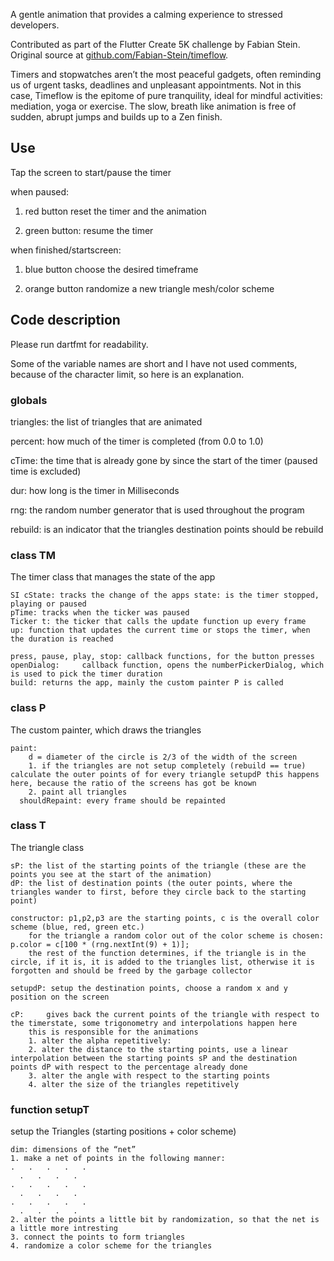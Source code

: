 A gentle animation that provides a calming experience to stressed developers.

Contributed as part of the Flutter Create 5K challenge by Fabian Stein.
Original source at
[github.com/Fabian-Stein/timeflow](https://github.com/Fabian-Stein/timeflow).

Timers and stopwatches aren’t the most peaceful gadgets, often reminding us of
urgent tasks, deadlines and unpleasant appointments. Not in this case, Timeflow
is the epitome of pure tranquility, ideal for mindful activities: mediation,
yoga or exercise. The slow, breath like animation is free of sudden, abrupt
jumps and builds up to a Zen finish.

## Use

Tap the screen to start/pause the timer

when paused:
  
  1. red button     reset the timer and the animation
  
  2. green button:   resume the timer
  
when finished/startscreen:

  1. blue button    choose the desired timeframe
  
  2. orange button  randomize a new triangle mesh/color scheme

## Code description

Please run dartfmt for readability.

Some of the variable names are short and I have not used comments, because of the character limit, so here is an explanation.

### globals

triangles: the list of triangles that are animated

percent: how much of the timer is completed (from 0.0 to 1.0)

cTime: the time that is already gone by since the start of the timer (paused time is excluded)

dur: how long is the timer in Milliseconds

rng: the random number generator that is used throughout the program

rebuild: is an indicator that the triangles destination points should be rebuild

### class TM
  The timer class that manages the state of the app
  
	SI cState: tracks the change of the apps state: is the timer stopped, playing or paused  
	pTime: tracks when the ticker was paused
	Ticker t: the ticker that calls the update function up every frame
	up: function that updates the current time or stops the timer, when the duration is reached
	
	press, pause, play, stop: callback functions, for the button presses
	openDialog: 	callback function, opens the numberPickerDialog, which is used to pick the timer duration
	build: returns the app, mainly the custom painter P is called

### class P
  The custom painter, which draws the triangles
  
    paint:
		d = diameter of the circle is 2/3 of the width of the screen
		1. if the triangles are not setup completely (rebuild == true) calculate the outer points of for every triangle setupdP this happens here, because the ratio of the screens has got be known 
		2. paint all triangles
	  shouldRepaint: every frame should be repainted

### class T
  The triangle class
  
	sP: the list of the starting points of the triangle (these are the points you see at the start of the animation)
	dP: the list of destination points (the outer points, where the triangles wander to first, before they circle back to the starting point)
	
	constructor: p1,p2,p3 are the starting points, c is the overall color scheme (blue, red, green etc.)
		for the triangle a random color out of the color scheme is chosen:    p.color = c[100 * (rng.nextInt(9) + 1)];
		the rest of the function determines, if the triangle is in the circle, if it is, it is added to the triangles list, otherwise it is forgotten and should be freed by the garbage collector

	setupdP: setup the destination points, choose a random x and y position on the screen

	cP: 	gives back the current points of the triangle with respect to the timerstate, some trigonometry and interpolations happen here
		this is responsible for the animations
		1. alter the alpha repetitively:
		2. alter the distance to the starting points, use a linear interpolation between the starting points sP and the destination points dP with respect to the percentage already done
		3. alter the angle with respect to the starting points
		4. alter the size of the triangles repetitively
   
### function setupT
  setup the Triangles (starting positions + color scheme)
  
	dim: dimensions of the “net”
	1. make a net of points in the following manner:
    .   .   .   .   .
      .   .   .   .
    .   .   .   .   .
      .   .   .   .
    .   .   .   .   .
      .   .   .   .
	2. alter the points a little bit by randomization, so that the net is a little more intresting
	3. connect the points to form triangles
	4. randomize a color scheme for the triangles

